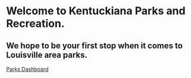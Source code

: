 # Welcome to Kentuckiana Parks and Recreation. 

## We hope to be your first stop when it comes to Louisville area parks.

<a href="https://public.tableau.com/app/profile/seth.thomas5548/viz/kentuckianaparksandrec/Dashboard1">Parks Dashboard</a>
